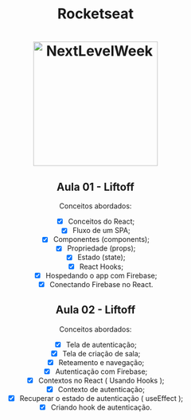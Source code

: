 <h1 align="center">
Rocketseat
</h1>

<h1 align="center">
    <img alt="NextLevelWeek" title="#NextLevelWeek" src="https://res.cloudinary.com/practicaldev/image/fetch/s--thEbyjLu--/c_imagga_scale,f_auto,fl_progressive,h_900,q_auto,w_1600/https://dev-to-uploads.s3.amazonaws.com/uploads/articles/4qa1g2dsx1hre7hjjlze.png" width="250px" />
</h1>


<div align="center">
  <h2 align="center"
  >
   Aula 01 - Liftoff
   </h2>
  Conceitos abordados:

- [X] Conceitos do React;
- [X] Fluxo de um SPA;
- [X] Componentes (components);
- [X] Propriedade (props);
- [X] Estado (state);
- [X] React Hooks;
- [X] Hospedando o app com Firebase;
- [X] Conectando Firebase no React.
</div>

<div align="center">
  <h2 align="center"
  >
   Aula 02 - Liftoff
   </h2>
  Conceitos abordados:

- [X] Tela de autenticação;
- [X] Tela de criação de sala;
- [X] Reteamento e navegação;
- [X] Autenticação com Firebase;
- [X] Contextos no React ( Usando Hooks );
- [X] Contexto de autenticação;
- [X] Recuperar o estado de autenticação ( useEffect );
- [X] Criando hook de autenticação.
</div>